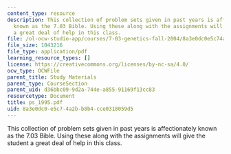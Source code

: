 ```yaml
---
content_type: resource
description: This collection of problem sets given in past years is affectionately
  known as the 7.03 Bible. Using these along with the assignments will give the student
  a great deal of help in this class.
file: /ol-ocw-studio-app/courses/7-03-genetics-fall-2004/8a3e0dc0e5c74a2bb8b4cce0318059d5_ps_1995.pdf
file_size: 1043216
file_type: application/pdf
learning_resource_types: []
license: https://creativecommons.org/licenses/by-nc-sa/4.0/
ocw_type: OCWFile
parent_title: Study Materials
parent_type: CourseSection
parent_uid: d36bbc09-9d2a-744e-a855-91169f13cc83
resourcetype: Document
title: ps_1995.pdf
uid: 8a3e0dc0-e5c7-4a2b-b8b4-cce0318059d5
---
```

This collection of problem sets given in past years is affectionately known as the 7.03 Bible. Using these along with the assignments will give the student a great deal of help in this class.